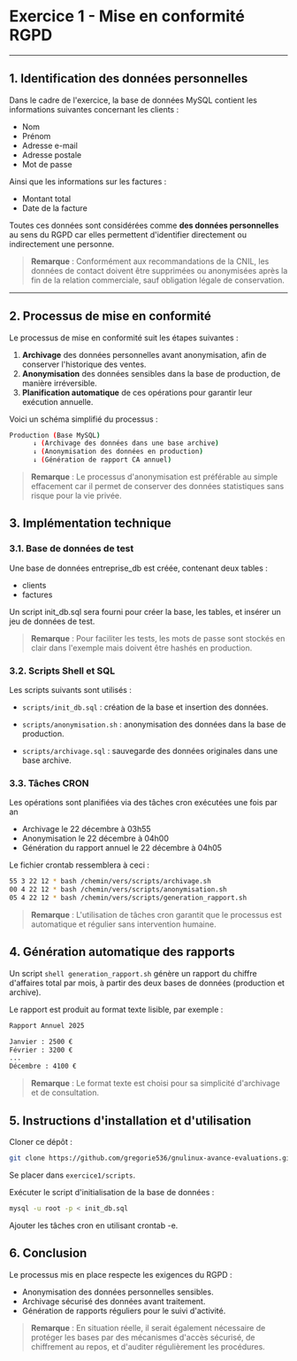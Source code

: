 # Exercice 1 - Mise en conformité RGPD

---

## 1. Identification des données personnelles

Dans le cadre de l'exercice, la base de données MySQL contient les informations suivantes concernant les clients :

- Nom
- Prénom
- Adresse e-mail
- Adresse postale
- Mot de passe

Ainsi que les informations sur les factures :

- Montant total
- Date de la facture

Toutes ces données sont considérées comme **des données personnelles** au sens du RGPD car elles permettent d'identifier directement ou indirectement une personne.

> **Remarque** : Conformément aux recommandations de la CNIL, les données de contact doivent être supprimées ou anonymisées après la fin de la relation commerciale, sauf obligation légale de conservation.

---

## 2. Processus de mise en conformité

Le processus de mise en conformité suit les étapes suivantes :

1. **Archivage** des données personnelles avant anonymisation, afin de conserver l'historique des ventes.
2. **Anonymisation** des données sensibles dans la base de production, de manière irréversible.
3. **Planification automatique** de ces opérations pour garantir leur exécution annuelle.

Voici un schéma simplifié du processus :

```bash
Production (Base MySQL)
      ↓ (Archivage des données dans une base archive)
      ↓ (Anonymisation des données en production)
      ↓ (Génération de rapport CA annuel)
```

> **Remarque** : Le processus d'anonymisation est préférable au simple effacement car il permet de conserver des données statistiques sans risque pour la vie privée.


## 3. Implémentation technique
### 3.1. Base de données de test

Une base de données entreprise_db est créée, contenant deux tables :

- clients
- factures

Un script init_db.sql sera fourni pour créer la base, les tables, et insérer un jeu de données de test.

> **Remarque** : Pour faciliter les tests, les mots de passe sont stockés en clair dans l'exemple mais doivent être hashés en production.

### 3.2. Scripts Shell et SQL

Les scripts suivants sont utilisés :

- `scripts/init_db.sql` : création de la base et insertion des données.

- `scripts/anonymisation.sh` : anonymisation des données dans la base de production.

- `scripts/archivage.sql` : sauvegarde des données originales dans une base archive.

### 3.3. Tâches CRON

Les opérations sont planifiées via des tâches cron exécutées une fois par an 

- Archivage le 22 décembre à 03h55
- Anonymisation le 22 décembre à 04h00
- Génération du rapport annuel le 22 décembre à 04h05

Le fichier crontab ressemblera à ceci :

```bash
55 3 22 12 * bash /chemin/vers/scripts/archivage.sh
00 4 22 12 * bash /chemin/vers/scripts/anonymisation.sh
05 4 22 12 * bash /chemin/vers/scripts/generation_rapport.sh
```

> **Remarque** : L'utilisation de tâches cron garantit que le processus est automatique et régulier sans intervention humaine.

## 4. Génération automatique des rapports
Un script `shell generation_rapport.sh` génère un rapport du chiffre d'affaires total par mois, à partir des deux bases de données (production et archive).

Le rapport est produit au format texte lisible, par exemple :

```bash
Rapport Annuel 2025

Janvier : 2500 €
Février : 3200 €
...
Décembre : 4100 €
```

> **Remarque** : Le format texte est choisi pour sa simplicité d'archivage et de consultation.

## 5. Instructions d'installation et d'utilisation
Cloner ce dépôt :

```bash
git clone https://github.com/gregorie536/gnulinux-avance-evaluations.git
```

Se placer dans `exercice1/scripts`.

Exécuter le script d'initialisation de la base de données :

```bash
mysql -u root -p < init_db.sql
```

Ajouter les tâches cron en utilisant crontab -e.

## 6. Conclusion
Le processus mis en place respecte les exigences du RGPD :

- Anonymisation des données personnelles sensibles.
- Archivage sécurisé des données avant traitement.
- Génération de rapports réguliers pour le suivi d'activité.


> **Remarque** : En situation réelle, il serait également nécessaire de protéger les bases par des mécanismes d'accès sécurisé, de chiffrement au repos, et d'auditer régulièrement les procédures.